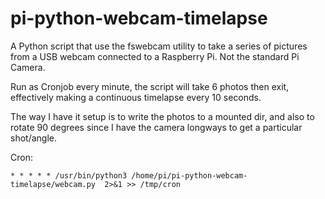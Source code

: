 # pi-python-webcam-timelapse


A Python script that use the fswebcam utility to take a series of pictures from a USB webcam connected to a Raspberry Pi. Not the standard Pi Camera.

Run as Cronjob every minute, the script will take 6 photos then exit, effectively making a continuous timelapse every 10 seconds.

The way I have it setup is to write the photos to a mounted dir, and also to rotate 90 degrees since I have the camera longways to get a particular shot/angle.

Cron:
```
* * * * * /usr/bin/python3 /home/pi/pi-python-webcam-timelapse/webcam.py  2>&1 >> /tmp/cron 
```

